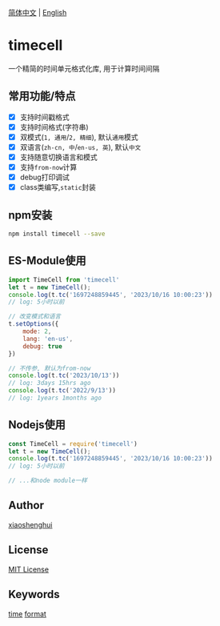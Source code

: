 [简体中文](./README-cn.md) | [English](./README.md)
# timecell
一个精简的时间单元格式化库, 用于计算时间间隔

## 常用功能/特点
- [x] 支持时间戳格式
- [x] 支持时间格式(字符串)
- [x] 双模式(`1, 通用`/`2, 精细`), 默认`通用`模式
- [x] 双语言(`zh-cn, 中`/`en-us, 英`), 默认`中文`
- [x] 支持随意切换语言和模式
- [x] 支持`from-now`计算
- [x] debug打印调试
- [x] class类编写,`static`封装

## npm安装
```sh
npm install timecell --save
```

## ES-Module使用
```js
import TimeCell from 'timecell'
let t = new TimeCell();
console.log(t.tc('1697248859445', '2023/10/16 10:00:23'))
// log: 5小时以前

// 改变模式和语言
t.setOptions({
	mode: 2,
	lang: 'en-us',
	debug: true
})

// 不传参, 默认为from-now
console.log(t.tc('2023/10/13'))
// log: 3days 15hrs ago
console.log(t.tc('2022/9/13'))
// log: 1years 1months ago
```

## Nodejs使用
```js
const TimeCell = require('timecell')
let t = new TimeCell();
console.log(t.tc('1697248859445', '2023/10/16 10:00:23'))
// log: 5小时以前

// ...和node module一样
```

## Author
[xiaoshenghui](https://github.com/xiao-shenghui)

## License
[MIT License](https://rmm5t.mit-license.org/)

## Keywords
[time](https://www.npmjs.com/search?q=time)  [format](https://www.npmjs.com/search?q=format)